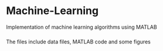 # Machine-Learning
Implementation of machine learning algorithms using MATLAB

### 
The files include data files, MATLAB code and some figures

